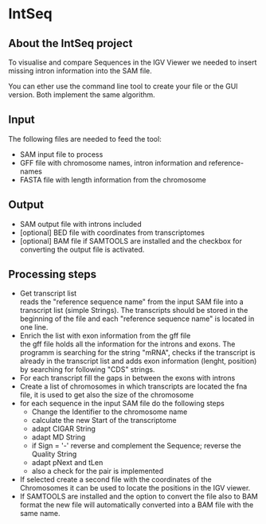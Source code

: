 # IntSeq

## About the IntSeq project

To visualise and compare Sequences in the IGV Viewer we needed to insert missing
intron information into the SAM file.

You can ether use the command line tool to create your file or the GUI
version. Both implement the same algorithm.

## Input

The following files are needed to feed the tool:
- SAM input file to process
- GFF file with chromosome names, intron information and reference-names
- FASTA file with length information from the chromosome

## Output

- SAM output file with introns included
- [optional] BED file with coordinates from transcriptomes
- [optional] BAM file if SAMTOOLS are installed and the checkbox for converting
the output file is activated.

## Processing steps

- Get transcript list  
reads the "reference sequence name" from the input SAM file into a
transcript list (simple Strings). The transcripts should be stored in the
beginning of the file and each "reference sequence name" is located in
one line.
- Enrich the list with exon information from the gff file    
the gff file holds all the information for the introns and exons. The programm is searching for the string "mRNA",
checks if the transcript is already in the transcript list and adds exon information (lenght, position) by searching for following "CDS" strings.
- For each transcript fill the gaps in between the exons with introns
- Create a list of chromosomes in which transcripts are located the fna file, it is used to get also the size of the chromosome
- for each sequence in the input SAM file do the following steps
    - Change the Identifier to the chromosome name
    - calculate the new Start of the transcriptome
    - adapt CIGAR String
    - adapt MD String
    - if Sign = '-' reverse and complement the Sequence; reverse the Quality String
    - adapt pNext and tLen
    - also a check for the pair is implemented
- If selected create a second file with the coordinates of the Chromosomes it can be used to locate the positions in the IGV viewer.
- If SAMTOOLS are installed and the option to convert the file also to BAM format the new file will automatically converted into a BAM file with the same name.

